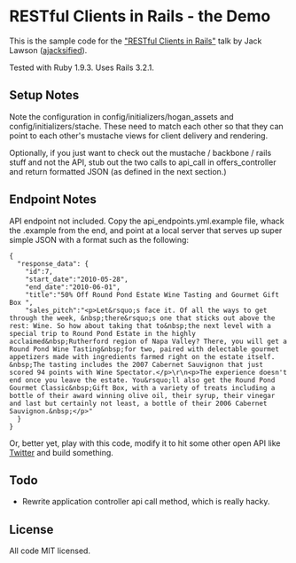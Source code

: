 RESTful Clients in Rails - the Demo
===================================

This is the sample code for the ["RESTful Clients in Rails"](http://www.meetup.com/SFRails/events/54859542/)
talk by Jack Lawson ([ajacksified](https://github.com/ajacksified)).

Tested with Ruby 1.9.3. Uses Rails 3.2.1.

Setup Notes
-----------

Note the configuration in config/initializers/hogan\_assets and
config/initializers/stache. These need to match each other so that they can
point to each other's mustache views for client delivery and rendering.

Optionally, if you just want to check out the mustache / backbone / rails stuff
and not the API, stub out the two calls to api\_call in offers\_controller and
return formatted JSON (as defined in the next section.)

Endpoint Notes
--------------

API endpoint not included. Copy the api\_endpoints.yml.example file, whack the
.example from the end, and point at a local server that serves up super simple
JSON with a format such as the following:

    {
      "response_data": {
        "id":7,
        "start_date":"2010-05-28",
        "end_date":"2010-06-01",
        "title":"50% Off Round Pond Estate Wine Tasting and Gourmet Gift Box ",
        "sales_pitch":"<p>Let&rsquo;s face it. Of all the ways to get through the week, &nbsp;there&rsquo;s one that sticks out above the rest: Wine. So how about taking that to&nbsp;the next level with a special trip to Round Pond Estate in the highly acclaimed&nbsp;Rutherford region of Napa Valley? There, you will get a Round Pond Wine Tasting&nbsp;for two, paired with delectable gourmet appetizers made with ingredients farmed right on the estate itself. &nbsp;The tasting includes the 2007 Cabernet Sauvignon that just scored 94 points with Wine Spectator.</p>\r\n<p>The experience doesn't end once you leave the estate. You&rsquo;ll also get the Round Pond Gourmet Classic&nbsp;Gift Box, with a variety of treats including a bottle of their award winning olive oil, their syrup, their vinegar and last but certainly not least, a bottle of their 2006 Cabernet Sauvignon.&nbsp;</p>"
      }
    }

Or, better yet, play with this code, modify it to hit some other open API like
[Twitter](https://dev.twitter.com/docs/api/1/get/search) and build something.

Todo
----

* Rewrite application controller api call method, which is really hacky.

License
-------

All code MIT licensed.
